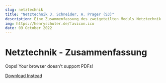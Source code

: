 ```yaml
---
slug: netztechnik
title: "Netztechnik J. Schneider, A. Prager (S3)"
description: Eine Zusammenfassung des zweigeteilten Moduls Netztechnik in Semester 3 (Theoriephase 3)
img: https://henryschuler.de/favicon.ico
date: 09 October 2022
---
```

# Netztechnik - Zusammenfassung
<div style="max-height:70vh">
  <object data="https://henryschuler.de/documents/studies/netztechnik/NetztechnikZusammenfassung.pdf" height="100%" width="100%" style="height:70vh">
      <p>Oops! Your browser doesn't support PDFs!</p>
      <p><a href="https://henryschuler.de/documents/studies/netztechnik/NetztechnikZusammenfassung.pdf">Download Instead</a></p>
  </object>
</div>